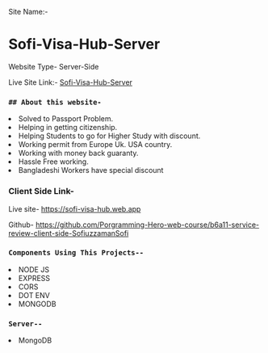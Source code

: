 Site Name:-
# Sofi-Visa-Hub-Server

Website Type- Server-Side

Live Site Link:- [Sofi-Visa-Hub-Server](https://sofi-visa-hub-server.vercel.app/)


### `## About this website-`

<li>Solved to Passport Problem. </li>
<li>Helping in getting citizenship. </li>
<li>Helping Students to go for Higher Study with discount. </li>
<li>Working permit from Europe Uk. USA country. </li>
<li>Working with money back guaranty. </li>
<li>Hassle Free working. </li>
<li>Bangladeshi Workers have special discount</li>




### Client Side Link-
Live site- https://sofi-visa-hub.web.app

Github- https://github.com/Porgramming-Hero-web-course/b6a11-service-review-client-side-SofiuzzamanSofi

### `Components Using This Projects--`


<li>NODE JS</li>
<li>EXPRESS</li>
<li>CORS</li>
<li>DOT ENV</li>
<li>MONGODB</li>


### `Server--`
<li>MongoDB</li>
